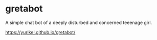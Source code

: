 # gretabot

A simple chat bot of a deeply disturbed and concerned teeenage girl.

https://yurikel.github.io/gretabot/
